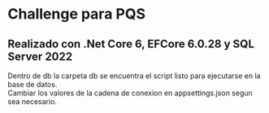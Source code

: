# Challenge para PQS

## Realizado con .Net Core 6, EFCore 6.0.28 y SQL Server 2022

Dentro de db la carpeta db se encuentra el script listo para ejecutarse en la base de datos. <br/>
Cambiar los valores de la cadena de conexion en appsettings.json segun sea necesario.
